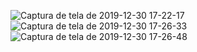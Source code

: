 ![Captura de tela de 2019-12-30 17-22-17](https://user-images.githubusercontent.com/7422061/71599501-dc6ce900-2b29-11ea-829e-ae67af3bb0a7.png)
![Captura de tela de 2019-12-30 17-26-33](https://user-images.githubusercontent.com/7422061/71599508-e0007000-2b29-11ea-9d51-e6f88c5ad148.png)
![Captura de tela de 2019-12-30 17-26-48](https://user-images.githubusercontent.com/7422061/71599513-e393f700-2b29-11ea-8fd2-5901c3f99545.png)
